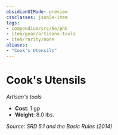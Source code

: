 ```yaml
---
obsidianUIMode: preview
cssclasses: json5e-item
tags:
- compendium/src/5e/phb
- item/gear/artisans-tools
- item/rarity/none
aliases: 
- "Cook's Utensils"
---
```

# Cook's Utensils
*Artisan's tools*  

- **Cost**: 1 gp
- **Weight**: 8.0 lbs.

*Source: SRD 5.1 and the Basic Rules (2014)*